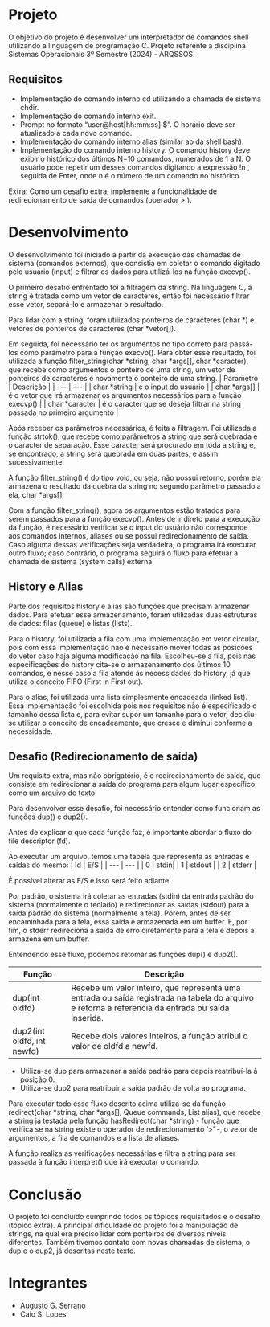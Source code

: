 # Projeto

O objetivo do projeto é desenvolver um interpretador de comandos shell utilizando a linguagem de programação C.
Projeto referente a disciplina Sistemas Operacionais 3º Semestre (2024) - ARQSSOS.

## Requisitos

- Implementação do comando interno cd utilizando a chamada de sistema chdir.
- Implementação do comando interno exit.
- Prompt no formato “user@host[hh:mm:ss] $”. O horário deve ser atualizado a cada novo comando.
- Implementação do comando interno alias (similar ao da shell bash).
- Implementação do comando interno history.
O comando history deve exibir o histórico dos últimos N=10 comandos, numerados de 1 a N. O usuário pode repetir um desses comandos digitando a expressão !n , seguida de Enter, onde n é o número de um comando no histórico.

Extra:
Como um desafio extra, implemente a funcionalidade de redirecionamento de saída de comandos (operador > ).

# Desenvolvimento

O desenvolvimento foi iniciado a partir da execução das chamadas de sistema (comandos externos), que consistia em coletar o comando digitado pelo usuário (input) e filtrar os dados para utilizá-los na função execvp().

O primeiro desafio enfrentado foi a filtragem da string. Na linguagem C, a string é tratada como um vetor de caracteres, então foi necessário filtrar esse vetor, separá-lo e armazenar o resultado.

Para lidar com a string, foram utilizados ponteiros de caracteres (char *) e vetores de ponteiros de caracteres (char *vetor[]).

Em seguida, foi necessário ter os argumentos no tipo correto para passá-los como parâmetro para a função execvp(). Para obter esse resultado, foi utilizada a função filter_string(char *string, char *args[], char *caracter), que recebe como argumentos o ponteiro de uma string, um vetor de ponteiros de caracteres e novamente o ponteiro de uma string.
| Parametro | Descrição |
| --- | --- |
| char *string | é o input do usuário |
| char *args[] | é o vetor que irá armazenar os argumentos necessários para a função execvp() |
| char *caracter | é o caracter que se deseja filtrar na string passada no primeiro argumento |

Após receber os parâmetros necessários, é feita a filtragem. Foi utilizada a função strtok(), que recebe como parâmetros a string que será quebrada e o caracter de separação. Esse caracter será procurado em toda a string e, se encontrado, a string será quebrada em duas partes, e assim sucessivamente.

A função filter_string() é do tipo void, ou seja, não possui retorno, porém ela armazena o resultado da quebra da string no segundo parâmetro passado a ela, char *args[].

Com a função filter_string(), agora os argumentos estão tratados para serem passados para a função execvp(). Antes de ir direto para a execução da função, é necessário verificar se o input do usuário não corresponde aos comandos internos, aliases ou se possui redirecionamento de saída. Caso alguma dessas verificações seja verdadeira, o programa irá executar outro fluxo; caso contrário, o programa seguirá o fluxo para efetuar a chamada de sistema (system calls) externa.

## History e Alias

Parte dos requisitos history e alias são funções que precisam armazenar dados. Para efetuar esse armazenamento, foram utilizadas duas estruturas de dados: filas (queue) e listas (lists).

Para o history, foi utilizada a fila com uma implementação em vetor circular, pois com essa implementação não é necessário mover todas as posições do vetor caso haja alguma modificação na fila. Escolheu-se a fila, pois nas especificações do history cita-se o armazenamento dos últimos 10 comandos, e nesse caso a fila atende às necessidades do history, já que utiliza o conceito FIFO (First in First out).

Para o alias, foi utilizada uma lista simplesmente encadeada (linked list). Essa implementação foi escolhida pois nos requisitos não é especificado o tamanho dessa lista e, para evitar supor um tamanho para o vetor, decidiu-se utilizar o conceito de encadeamento, que cresce e diminui conforme a necessidade.

## Desafio (Redirecionamento de saída)

Um requisito extra, mas não obrigatório, é o redirecionamento de saída, que consiste em redirecionar a saída do programa para algum lugar específico, como um arquivo de texto.

Para desenvolver esse desafio, foi necessário entender como funcionam as funções dup() e dup2().

Antes de explicar o que cada função faz, é importante abordar o fluxo do file descriptor (fd).

Ao executar um arquivo, temos uma tabela que representa as entradas e saídas do mesmo:
| Id | E/S |
| --- | --- |
| 0 | stdin|
| 1 | stdout |
| 2 | stderr |

É possível alterar as E/S e isso será feito adiante.

Por padrão, o sistema irá coletar as entradas (stdin) da entrada padrão do sistema (normalmente o teclado) e redirecionar as saídas (stdout) para a saída padrão do sistema (normalmente a tela). Porém, antes de ser encaminhada para a tela, essa saída é armazenada em um buffer. E, por fim, o stderr redireciona a saída de erro diretamente para a tela e depois a armazena em um buffer.

Entendendo esse fluxo, podemos retomar as funções dup() e dup2().

| Função | Descrição |
| --- | --- |
| dup(int oldfd) | Recebe um valor inteiro, que representa uma entrada ou saída registrada na tabela do arquivo e retorna a referencia da entrada ou saída inserida. |
| dup2(int oldfd, int newfd) | Recebe dois valores inteiros, a função atribui o valor de oldfd a newfd. |

- Utiliza-se dup para armazenar a saída padrão para depois reatribuí-la à posição 0.
- Utiliza-se dup2 para reatribuir a saída padrão de volta ao programa.

Para executar todo esse fluxo descrito acima utiliza-se da função redirect(char *string, char *args[], Queue commands, List alias), que recebe a string já testada pela função hasRedirect(char *string) - função que verifica se na string existe o operador de redirecionamento ‘>’ -, o vetor de argumentos, a fila de comandos e a lista de aliases.

A função realiza as verificações necessárias e filtra a string para ser passada à função interpret() que irá executar o comando.

# Conclusão

O projeto foi concluído cumprindo todos os tópicos requisitados e o desafio (tópico extra). A principal dificuldade do projeto foi a manipulação de strings, na qual era preciso lidar com ponteiros de diversos níveis diferentes. Também tivemos contato com novas chamadas de sistema, o dup e o dup2, já descritas neste texto.

# Integrantes

- Augusto G. Serrano
- Caio S. Lopes
